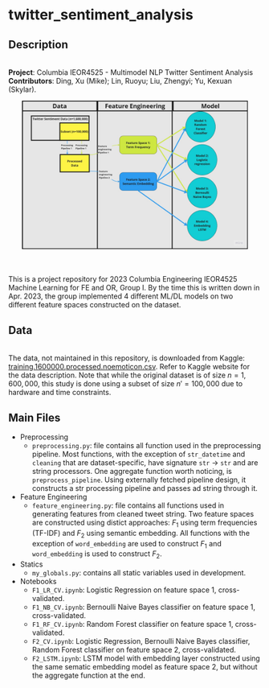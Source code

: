 # twitter_sentiment_analysis

## Description
\
  **Project**: Columbia IEOR4525 - Multimodel NLP Twitter Sentiment Analysis
  **Contributors**: Ding, Xu (Mike); Lin, Ruoyu; Liu, Zhengyi; Yu, Kexuan (Skylar).

  <p align="center">
    <img src="./img/workflow.jpg" width="450">
  </p>

  \
  \
  This is a project repository for 2023 Columbia Engineering IEOR4525 Machine Learning for FE and OR, Group I.
  By the time this is written down in Apr. 2023, the group implemented 4 different ML/DL models on two different
  feature spaces constructed on the dataset. 

## Data
\
  The data, not maintained in this repository, is downloaded from Kaggle: [training.1600000.processed.noemoticon.csv](https://www.kaggle.com/code/paoloripamonti/twitter-sentiment-analysis/input). Refer to Kaggle website for the data description. Note that while the original dataset is of size $n=1,600,000$, this study is done using a subset of size $n'=100,000$ due to hardware and time constraints.


## Main Files 
- Preprocessing
    - `preprocessing.py`: file contains all function used in the preprocessing pipeline. Most functions, with the exception of `str_datetime` and `cleaning` that are dataset-specific, have signature `str` -> `str` and are string processors. One aggregate function worth noticing, is `preprocess_pipeline`. Using externally fetched pipeline design, it constructs a str processing pipeline and passes ad string through it. 
- Feature Engineering
    - `feature_engineering.py`: file contains all functions used in generating features from cleaned tweet string. Two feature spaces are constructed using distict approaches: $F_1$ using term frequencies (TF-IDF) and $F_2$ using semantic embedding. All functions with the exception of `word_embedding` are used to construct $F_1$ and `word_embedding` is used to construct $F_2$. 
- Statics
    - `my_globals.py`: contains all static variables used in development.
- Notebooks
    - `F1_LR_CV.ipynb`: Logistic Regression on feature space 1, cross-validated. 
    - `F1_NB_CV.ipynb`: Bernoulli Naive Bayes classifier on feature space 1, cross-validated.
    - `F1_RF_CV.ipynb`: Random Forest classifier on feature space 1, cross-validated.
    - `F2_CV.ipynb`: Logistic Regression, Bernoulli Naive Bayes classifier, Random Forest classifier on feature space 2, cross-validated.
    - `F2_LSTM.ipynb`: LSTM model with embedding layer constructed using the same sematic embedding model as feature space 2, but without the aggregate function at the end.
